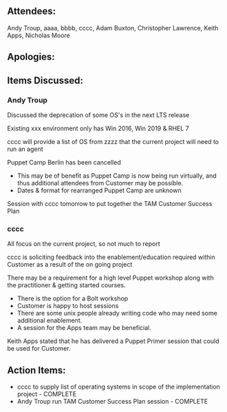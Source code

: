 ## Attendees:

Andy Troup, aaaa, bbbb, cccc, Adam Buxton, Christopher Lawrence, Keith Apps, Nicholas Moore



## Apologies:



## Items Discussed:

### Andy Troup

Discussed the deprecation of some OS's in the next LTS release

Existing xxx environment only has Win 2016, Win 2019 & RHEL 7

cccc will provide a list of OS from zzzz that the current project will need to run an agent

Puppet Camp Berlin has been cancelled
* This may be of benefit as Puppet Camp is now being run virtually, and thus additional attendees from Customer may be possible.
* Dates & format for rearranged Puppet Camp are unknown

Session with cccc tomorrow to put together the TAM Customer Success Plan

### cccc

All focus on the current project, so not much to report

cccc is soliciting feedback into the enablement/education required within Customer as a result of the on going project

There may be a requirement for a high level Puppet workshop along with the practitioner & getting started courses.
* There is the option for a Bolt workshop
* Customer is happy to host sessions
* There are some unix people already writing code who may need some additional enablement.
* A session for the Apps team may be beneficial.

Keith Apps stated that he has delivered a Puppet Primer session that could be used for Customer.

## Action Items:

* cccc to supply list of operating systems in scope of the implementation project - COMPLETE
* Andy Troup run TAM Customer Success Plan session - COMPLETE
